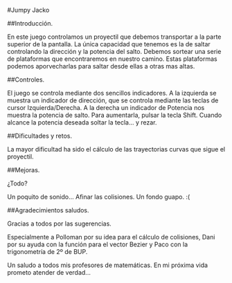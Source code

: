 #Jumpy Jacko

##Introducción.

En este juego controlamos un proyectil que debemos transportar a la parte superior de la pantalla.
La única capacidad que tenemos es la de saltar controlando la dirección y la potencia del salto.
Debemos sortear una serie de plataformas que encontraremos en nuestro camino.
Estas plataformas podemos aporvecharlas para saltar desde ellas a otras mas altas. 

##Controles.

El juego se controla mediante dos sencillos indicadores.
A la izquierda se muestra un indicador de dirección, que se controla mediante las teclas de cursor Izquierda/Derecha.
A la derecha un indicador de Potencia nos muestra la potencia de salto.
Para aumentarla, pulsar la tecla Shift.
Cuando alcance la potencia deseada soltar la tecla... y rezar.



##Dificultades y retos. 

La mayor dificultad ha sido el cálculo de las trayectorias curvas que sigue el proyectil.


##Mejoras.

¿Todo?

Un poquito de sonido...
Afinar las colisiones.
Un fondo guapo. :(

##Agradecimientos saludos.

Gracias a todos por las sugerencias.

Especialmente a Polloman por su idea para el cálculo de colisiones, Dani por su ayuda con la función para el vector Bezier y Paco con la trigonometría de 2º de BUP.

Un saludo a todos mis profesores de matemáticas. 
En mi próxima vida prometo atender de verdad... 
